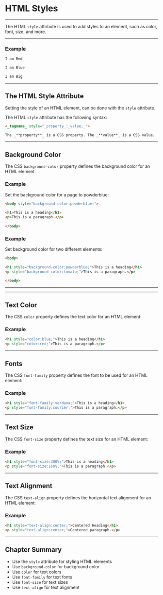 ﻿# HTML Styles

----------

The HTML `style` attribute is used to add styles to an element, such as color, font, size, and more.

----------

### Example

```HTML
I am Red

I am Blue

I am Big
```

----------

## The HTML Style Attribute

Setting the style of an HTML element, can be done with the `style` attribute.

The HTML `style` attribute has the following syntax:

```HTML
<_tagname_ style="_property_:_value;_">

The _**property**_ is a CSS property. The _**value**_ is a CSS value.
```

----------

## Background Color

The CSS `background-color` property defines the background color for an HTML element.

### Example

Set the background color for a page to powderblue:

```HTML
<body style="background-color:powderblue;">  
  
<h1>This is a heading</h1>  
<p>This is a paragraph.</p>  
  
</body>
```

### Example

Set background color for two different elements:

```HTML
<body>  
  
<h1 style="background-color:powderblue;">This is a heading</h1>  
<p style="background-color:tomato;">This is a paragraph.</p>  
  
</body>
```

----------

----------

## Text Color

The CSS `color` property defines the text color for an HTML element:

### Example

```HTML
<h1 style="color:blue;">This is a heading</h1>  
<p style="color:red;">This is a paragraph.</p>
```

----------

## Fonts

The CSS `font-family` property defines the font to be used for an HTML element:

### Example

```HTML
<h1 style="font-family:verdana;">This is a heading</h1>  
<p style="font-family:courier;">This is a paragraph.</p>
```

----------

## Text Size

The CSS `font-size` property defines the text size for an HTML element:

### Example

```HTML
<h1 style="font-size:300%;">This is a heading</h1>  
<p style="font-size:160%;">This is a paragraph.</p>
```

----------

## Text Alignment

The CSS `text-align` property defines the horizontal text alignment for an HTML element:

### Example

```HTML
<h1 style="text-align:center;">Centered Heading</h1>  
<p style="text-align:center;">Centered paragraph.</p>
```

----------

## Chapter Summary

-   Use the `style` attribute for styling HTML elements
-   Use `background-color` for background color
-   Use `color` for text colors
-   Use `font-family` for text fonts
-   Use `font-size` for text sizes
-   Use `text-align` for text alignment